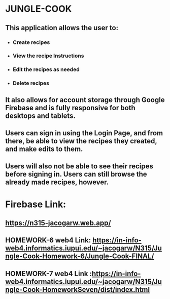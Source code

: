 # JUNGLE-COOK

## This application allows the user to: 
- ### Create recipes
- ### View the recipe Instructions
- ### Edit the recipes as needed
- ### Delete recipes
## It also allows for account storage through Google Firebase and is fully responsive for both desktops and tablets.
## Users can sign in using the Login Page, and from there, be able to view the recipes they created, and make edits to them.
## Users will also not be able to see their recipes before signing in. Users can still browse the already made recipes, however.

# Firebase Link:
## https://n315-jacogarw.web.app/



















## HOMEWORK-6 web4 Link: https://in-info-web4.informatics.iupui.edu/~jacogarw/N315/Jungle-Cook-Homework-6/Jungle-Cook-FINAL/

## HOMEWORK-7 web4 Link :https://in-info-web4.informatics.iupui.edu/~jacogarw/N315/Jungle-Cook-HomeworkSeven/dist/index.html
